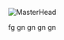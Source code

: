 ![MasterHead](https://www.applify.com.sg/blog/wp-content/uploads/2023/08/What-is-the-Difference-Between-Web-Development-and-Programming.jpg)

 
 
 
  
 fg
gn
gn
gn
gn
